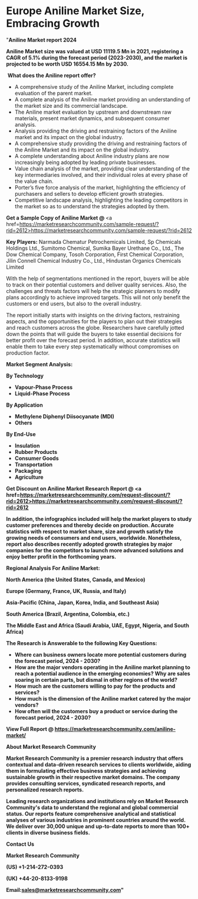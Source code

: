 # Europe Aniline Market Size, Embracing Growth
"<strong>Aniline Market report 2024</strong>

<strong>Aniline Market size was valued at USD 11119.5 Mn in 2021, registering a CAGR of 5.1% during the forecast period (2023-2030), and the market is projected to be worth USD 16554.15 Mn by 2030.</strong>

 <strong><b>What does the Aniline report offer?</b></strong>
<ul>
  <li>A comprehensive study of the Aniline Market, including complete evaluation of the parent market.</li>
  <li>A complete analysis of the Aniline market providing an understanding of the market size and its commercial landscape.</li>
  <li>The Aniline market evaluation by upstream and downstream raw materials, present market dynamics, and subsequent consumer analysis.</li>
  <li>Analysis providing the driving and restraining factors of the Aniline market and its impact on the global industry.</li>
  <li>A comprehensive study providing the driving and restraining factors of the Aniline Market and its impact on the global industry.</li>
  <li>A complete understanding about Aniline industry plans are now increasingly being adopted by leading private businesses.</li>
  <li>Value chain analysis of the market, providing clear understanding of the key intermediaries involved, and their individual roles at every phase of the value chain.</li>
  <li>Porter’s five force analysis of the market, highlighting the efficiency of purchasers and sellers to develop efficient growth strategies.</li>
  <li>Competitive landscape analysis, highlighting the leading competitors in the market so as to understand the strategies adopted by them.</li>
</ul>

<strong>Get a Sample Copy of Aniline Market @ </strong><a href=https://marketresearchcommunity.com/sample-request/?rid=2612><u>https://marketresearchcommunity.com/sample-request/?rid=2612</u></a>

<strong>Key Players:</strong> 
Narmada Chematur Petrochemicals Limited, Sp Chemicals Holdings Ltd., Sumitomo Chemical, Sumika Bayer Urethane Co., Ltd., The Dow Chemical Company, Tosoh Corporation, First Chemical Corporation, Jilin Connell Chemical Industry Co., Ltd., Hindustan Organics Chemicals Limited

With the help of segmentations mentioned in the report, buyers will be able to track on their potential customers and deliver quality services. Also, the challenges and threats factors will help the strategic planners to modify plans accordingly to achieve improved targets. This will not only benefit the customers or end users, but also to the overall industry.

The report initially starts with insights on the driving factors, restraining aspects, and the opportunities for the players to plan out their strategies and reach customers across the globe. Researchers have carefully jotted down the points that will guide the buyers to take essential decisions for better profit over the forecast period. In addition, accurate statistics will enable them to take every step systematically without compromises on production factor.

<strong>Market Segment Analysis:</strong>


<strong><strong>By Technology</strong></h4>
<ul>
 	<li>Vapour-Phase Process</li>
 	<li>Liquid-Phase Process</li>
</ul>
<strong><strong>By Application</strong></h4>
<ul>
 	<li>Methylene Diphenyl Diisocyanate (MDI)</li>
 	<li>Others</li>
</ul>
<strong><strong>By End-Use</strong></h4>
<ul>
 	<li>Insulation</li>
 	<li>Rubber Products</li>
 	<li>Consumer Goods</li>
 	<li>Transportation</li>
 	<li>Packaging</li>
 	<li>Agriculture</li>
</ul>

<strong>Get Discount on Aniline Market Research Report @ </b></strong><a href=https://marketresearchcommunity.com/request-discount/?rid=2612><u>https://marketresearchcommunity.com/request-discount/?rid=2612</u></a>

In addition, the infographics included will help the market players to study customer preferences and thereby decide on production. Accurate statistics with respect to market share, size and growth satisfy the growing needs of consumers and end users, worldwide. Nonetheless, report also describes recently adopted growth strategies by major companies for the competitors to launch more advanced solutions and enjoy better profit in the forthcoming years.

<strong>Regional Analysis For Aniline Market:</strong>

<strong>North America</strong> (the United States, Canada, and Mexico)

<strong>Europe</strong> (Germany, France, UK, Russia, and Italy)

<strong>Asia-Pacific</strong> (China, Japan, Korea, India, and Southeast Asia)

<strong>South America</strong> (Brazil, Argentina, Colombia, etc.)

<strong>The Middle East and Africa</strong> (Saudi Arabia, UAE, Egypt, Nigeria, and South Africa)

<strong>The Research is Answerable to the following Key Questions:</strong>
<ul>
 	<li>Where can business owners locate more potential customers during the forecast period, 2024 - 2030?</li>
 	<li>How are the major vendors operating in the Aniline market planning to reach a potential audience in the emerging economies? Why are sales soaring in certain parts, but dismal in other regions of the world?</li>
 	<li>How much are the customers willing to pay for the products and services?</li>
 	<li>How much is the dimension of the Aniline market catered by the major vendors?</li>
 	<li>How often will the customers buy a product or service during the forecast period, 2024 - 2030?</li>
</ul>

<strong>View Full Report @</strong> <a href=https://marketresearchcommunity.com/aniline-market/>https://marketresearchcommunity.com/aniline-market/</a>

<strong>About Market Research Community</strong>

Market Research Community is a premier research industry that offers contextual and data-driven research services to clients worldwide, aiding them in formulating effective business strategies and achieving sustainable growth in their respective market domains. The company provides consulting services, syndicated research reports, and personalized research reports.

Leading research organizations and institutions rely on Market Research Community's data to understand the regional and global commercial status. Our reports feature comprehensive analytical and statistical analyses of various industries in prominent countries around the world. We deliver over 30,000 unique and up-to-date reports to more than 100+ clients in diverse business fields.

<strong>Contact Us</strong>

<strong>Market Research Community</strong>

(US) +1-214-272-0393

(UK) +44-20-8133-9198

<strong>Email:</strong>sales@marketresearchcommunity.com"
